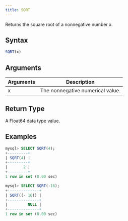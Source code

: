 ```yaml
---
title: SQRT
---
```


Returns the square root of a nonnegative number x.

## Syntax

```sql
SQRT(x)
```

## Arguments

| Arguments   | Description |
| ----------- | ----------- |
| x | The nonnegative numerical value. |

## Return Type

A Float64 data type value.


## Examples

```sql
mysql> SELECT SQRT(4);
+---------+
| SQRT(4) |
+---------+
|       2 |
+---------+
1 row in set (0.00 sec)

mysql> SELECT SQRT(-16);
+--------------+
| SQRT((- 16)) |
+--------------+
|         NULL |
+--------------+
1 row in set (0.00 sec)
```
